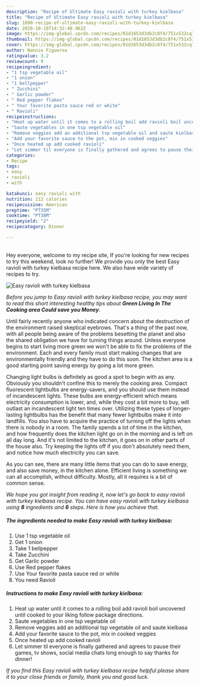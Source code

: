 ```yaml
---
description: "Recipe of Ultimate Easy ravioli with turkey kielbasa"
title: "Recipe of Ultimate Easy ravioli with turkey kielbasa"
slug: 1690-recipe-of-ultimate-easy-ravioli-with-turkey-kielbasa
date: 2020-10-16T14:32:40.962Z
image: https://img-global.cpcdn.com/recipes/01d1653d3db2c8f4/751x532cq70/easy-ravioli-with-turkey-kielbasa-recipe-main-photo.jpg
thumbnail: https://img-global.cpcdn.com/recipes/01d1653d3db2c8f4/751x532cq70/easy-ravioli-with-turkey-kielbasa-recipe-main-photo.jpg
cover: https://img-global.cpcdn.com/recipes/01d1653d3db2c8f4/751x532cq70/easy-ravioli-with-turkey-kielbasa-recipe-main-photo.jpg
author: Nannie Figueroa
ratingvalue: 3.2
reviewcount: 9
recipeingredient:
- "1 tsp vegetable oil"
- "1 onion"
- "1 bellpepper"
- " Zucchini"
- " Garlic powder"
- " Red pepper flakes"
- " Your favorite pasta sauce red or white"
- " Ravioli"
recipeinstructions:
- "Heat up water until it comes to a rolling boil add ravioli boil uncovered until cooked to your liking follow package directions."
- "Saute vegetables in one tsp vegetable oil"
- "Remove veggies add an additional tsp vegetable oil and saute kielbasa"
- "Add your favorite sauce to the pot, mix in cooked veggies"
- "Once heated up add cooked ravioli"
- "Let simmer til everyone is finally gathered and agrees to pause their games, tv shows, social media chats long enough to say thanks for dinner!"
categories:
- Recipe
tags:
- easy
- ravioli
- with

katakunci: easy ravioli with 
nutrition: 112 calories
recipecuisine: American
preptime: "PT35M"
cooktime: "PT38M"
recipeyield: "2"
recipecategory: Dinner

---
```

<br>
Hey everyone, welcome to my recipe site, If you're looking for new recipes to try this weekend, look no further! We provide you only the best Easy ravioli with turkey kielbasa recipe here. We also have wide variety of recipes to try.
<br>


![Easy ravioli with turkey kielbasa](https://img-global.cpcdn.com/recipes/01d1653d3db2c8f4/751x532cq70/easy-ravioli-with-turkey-kielbasa-recipe-main-photo.jpg)

<i>Before you jump to Easy ravioli with turkey kielbasa recipe, you may want to read this short interesting healthy tips about 
<strong>Green Living In The Cooking area Could save you Money</strong>.</i>
</br>

Until fairly recently anyone who indicated concern about the destruction of the environment raised skeptical eyebrows. That's a thing of the past now, with all people being aware of the problems besetting the planet and also the shared obligation we have for turning things around. Unless everyone begins to start living more green we won't be able to fix the problems of the environment. Each and every family must start making changes that are environmentally friendly and they have to do this soon. The kitchen area is a good starting point saving energy by going a lot more green.

Changing light bulbs is definitely as good a spot to begin with as any. Obviously you shouldn't confine this to merely the cooking area. Compact fluorescent lightbulbs are energy-savers, and you should use them instead of incandescent lights. These bulbs are energy-efficient which means electricity consumption is lower, and, while they cost a bit more to buy, will outlast an incandescent light ten times over. Utilizing these types of longer-lasting lightbulbs has the benefit that many fewer lightbulbs make it into landfills. You also have to acquire the practice of turning off the lights when there is nobody in a room. The family spends a lot of time in the kitchen, and how frequently does the kitchen light go on in the morning and is left on all day long. And it's not limited to the kitchen, it goes on in other parts of the house also. Try keeping the lights off if you don't absolutely need them, and notice how much electricity you can save.

As you can see, there are many little items that you can do to save energy, and also save money, in the kitchen alone. Efficient living is something we can all accomplish, without difficulty. Mostly, all it requires is a bit of common sense.


<i>We hope you got insight from reading it, now let's go back to easy ravioli with turkey kielbasa recipe. You can have easy ravioli with turkey kielbasa using <strong>8</strong> ingredients and <strong>6</strong> steps. Here is how you achieve that.
</i>

##### The ingredients needed to make Easy ravioli with turkey kielbasa:

1. Use 1 tsp vegetable oil
1. Get 1 onion
1. Take 1 bellpepper
1. Take  Zucchini
1. Get  Garlic powder
1. Use  Red pepper flakes
1. Use  Your favorite pasta sauce red or white
1. You need  Ravioli


##### Instructions to make Easy ravioli with turkey kielbasa:

1. Heat up water until it comes to a rolling boil add ravioli boil uncovered until cooked to your liking follow package directions.
1. Saute vegetables in one tsp vegetable oil
1. Remove veggies add an additional tsp vegetable oil and saute kielbasa
1. Add your favorite sauce to the pot, mix in cooked veggies
1. Once heated up add cooked ravioli
1. Let simmer til everyone is finally gathered and agrees to pause their games, tv shows, social media chats long enough to say thanks for dinner!


<i>If you find this Easy ravioli with turkey kielbasa recipe helpful please share it to your close friends or family, thank you and good luck.</i>
